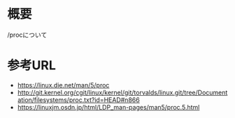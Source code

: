 # 概要
/procについて

# 参考URL
- https://linux.die.net/man/5/proc
- http://git.kernel.org/cgit/linux/kernel/git/torvalds/linux.git/tree/Documentation/filesystems/proc.txt?id=HEAD#n866
- https://linuxjm.osdn.jp/html/LDP_man-pages/man5/proc.5.html
